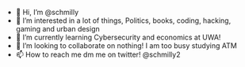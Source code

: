 - 👋 Hi, I’m @schmilly
- 👀 I’m interested in a lot of things, Politics, books, coding, hacking, gaming and urban design
- 🌱 I’m currently learning Cybersecurity and economics at UWA!
- 💞️ I’m looking to collaborate on nothing! I am too busy studying ATM
- 📫 How to reach me dm me on twitter! @schmilly2

<!---
schmilly/schmilly is a ✨ special ✨ repository because its `README.md` (this file) appears on your GitHub profile.
You can click the Preview link to take a look at your changes.
--->
